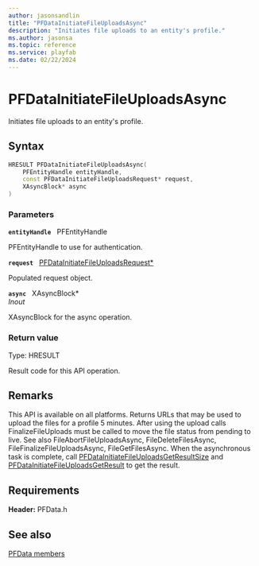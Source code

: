 ```yaml
---
author: jasonsandlin
title: "PFDataInitiateFileUploadsAsync"
description: "Initiates file uploads to an entity's profile."
ms.author: jasonsa
ms.topic: reference
ms.service: playfab
ms.date: 02/22/2024
---
```


# PFDataInitiateFileUploadsAsync  

Initiates file uploads to an entity's profile.  

## Syntax  
  
```cpp
HRESULT PFDataInitiateFileUploadsAsync(  
    PFEntityHandle entityHandle,  
    const PFDataInitiateFileUploadsRequest* request,  
    XAsyncBlock* async  
)  
```  
  
### Parameters  
  
**`entityHandle`** &nbsp; PFEntityHandle  
  
PFEntityHandle to use for authentication.  
  
**`request`** &nbsp; [PFDataInitiateFileUploadsRequest*](../../pfdatatypes/structs/pfdatainitiatefileuploadsrequest.md)  
  
Populated request object.  
  
**`async`** &nbsp; XAsyncBlock*  
*_Inout_*  
  
XAsyncBlock for the async operation.  
  
  
### Return value
Type: HRESULT
  
Result code for this API operation.
  
## Remarks  
  
This API is available on all platforms. Returns URLs that may be used to upload the files for a profile 5 minutes. After using the upload calls FinalizeFileUploads must be called to move the file status from pending to live. See also FileAbortFileUploadsAsync, FileDeleteFilesAsync, FileFinalizeFileUploadsAsync, FileGetFilesAsync. When the asynchronous task is complete, call [PFDataInitiateFileUploadsGetResultSize](pfdatainitiatefileuploadsgetresultsize.md) and [PFDataInitiateFileUploadsGetResult](pfdatainitiatefileuploadsgetresult.md) to get the result.
  
## Requirements  
  
**Header:** PFData.h
  
## See also  
[PFData members](../pfdata_members.md)  

  
  
